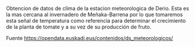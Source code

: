 
Obtencion de datos de clima de la estacion meteorologica de Derio. Esta es 
la mas cercana al invernadero de Meñaka-Barrena por lo que tomaremos esta
señal de temperatura como referencia para determinar el crecimiento de la 
planta de tomate y a su vez de su producción de fruto.

Fuente
https://opendata.euskadi.eus/contenidos/ds_meteorologicos/